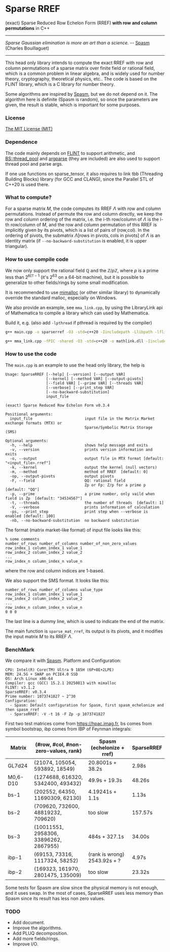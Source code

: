 # Sparse RREF
(exact) Sparse Reduced Row Echelon Form (RREF) **with row and column permutations** in C++

---

*Sparse Gaussian elimination is more an art than a science.*  -- [Spasm](https://github.com/cbouilla/spasm) (Charles Bouillaguet)

----

This head only library intends to compute the exact RREF with row and column permutations of a sparse matrix over finite field or rational field, which is a common problem in linear algebra, and is widely used for number theory, cryptography, theoretical physics, etc.. The code is based on the FLINT library, which is a C library for number theory. 

Some algorithms are inspired by [Spasm](https://github.com/cbouilla/spasm), but we do not depend on it. The algorithm here is definite (Spasm is random), so once the parameters are given, the result is stable, which is important for some purposes. 

### License

[The MIT License (MIT)](https://raw.githubusercontent.com/munuxi/sparse_mat/master/LICENSE)

### Dependence

The code mainly depends on [FLINT](https://flintlib.org/) to support arithmetic, and [BS::thread_pool](https://github.com/bshoshany/thread-pool) and [argparse](https://github.com/p-ranav/argparse) (they are included) are also used to support thread pool and parse args.

If one use functions on sparse_tensor, it also requires to link tbb (Threading Building Blocks) library (for GCC and CLANG), since the Parallel STL of C++20 is used there.

### What to compute?

For a sparse matrix $M$, the code computes its RREF $\Lambda$ with row and column permutations. Instead of permute the row and column directly, we keep the row and column ordering of the matrix, i.e. the i-th row/column of $\Lambda$ is the i-th row/column of $M$, and the row and column permutation of this RREF is implicitly given by its pivots, which is a list of pairs of (row,col). In the ordering of pivots, the submatrix $\Lambda[\text{rows in pivots},\text{cols in pivots}]$ of $\Lambda$ is an identity matrix (if `--no-backward-substitution` is enabled, it is upper triangular). 

### How to use compile code

We now only support the rational field $\mathbb Q$ and the $\mathbb Z/p\mathbb Z$, where $p$ is a prime less than $2^{\texttt{BIT}-1}$ (it's $2^{63}$ on a 64-bit machine), but it is possible to generalize to other fields/rings by some small modification.

It is recommended to use [mimalloc](https://github.com/microsoft/mimalloc) (or other similar library) to dynamically override the standard malloc, especially on Windows.

We also provide an example, see `mma_link.cpp`, by using the LibraryLink api of Mathematica to compile a library which can used by Mathematica.

Build it, e.g. (also add `-lpthread` if pthread is required by the compiler)

```bash
g++ main.cpp -o sparserref -O3 -std=c++20 -Iincludepath -Llibpath -lflint -lgmp
```

```bash
g++ mma_link.cpp -fPIC -shared -O3 -std=c++20 -o mathlink.dll -Iincludepath -Llibpath -lflint -lgmp
```

### How to use the code

The `main.cpp` is an example to use the head only library, the help is

```
Usage: SparseRREF [--help] [--version] [--output VAR]
                  [--kernel] [--method VAR] [--output-pivots]
                  [--field VAR] [--prime VAR] [--threads VAR]
                  [--verbose] [--print_step VAR]
                  [--no-backward-substitution]
                  input_file

(exact) Sparse Reduced Row Echelon Form v0.3.4

Positional arguments:
  input_file                       input file in the Matrix Market exchange formats (MTX) or
                                   Sparse/Symbolic Matrix Storage (SMS)

Optional arguments:
  -h, --help                       shows help message and exits
  -v, --version                    prints version information and exits
  -o, --output                     output file in MTX format [default: "<input_file>.rref"]
  -k, --kernel                     output the kernel (null vectors)
  -m, --method                     method of RREF  [default: 0]
  -op, --output-pivots             output pivots
  -F, --field                      QQ: rational field
                                   Zp or Fp: Z/p for a prime p [default: "QQ"]
  -p, --prime                      a prime number, only vaild when field is Zp  [default: "34534567"]
  -t, --threads                    the number of threads  [default: 1]
  -V, --verbose                    prints information of calculation
  -ps, --print_step                print step when --verbose is enabled [default: 100]
  -nb, --no-backward-substitution  no backward substitution
```

The format (matrix market-like format) of input file looks like this:
```
% some comments
number_of_rows number_of_columns number_of_non_zero_values
row_index_1 column_index_1 value_1
row_index_2 column_index_2 value_2
...
row_index_n column_index_n value_n
```
where the row and column indices are 1-based. 

We also support the SMS format. It looks like this:
```
number_of_rows number_of_columns value_type
row_index_1 column_index_1 value_1
row_index_2 column_index_2 value_2
...
row_index_n column_index_n value_n
0 0 0 
```
The last line is a dummy line, which is used to indicate the end of the matrix.

The main function is `sparse_mat_rref`, its output is its pivots, and it modifies the input matrix $M$ to its RREF $\Lambda$.

### BenchMark

We compare it with [Spasm](https://github.com/cbouilla/spasm). Platform and Configuration: 

	CPU: Intel(R) Core(TM) Ultra 9 185H (6P+8E+2LPE)
	MEM: 24.5G + SWAP on PCIE4.0 SSD 
	OS: Arch Linux x86-64
	Compiler: gcc (GCC) 15.2.1 20250813 with mimalloc
	FLINT: v3.1.2
	SparseRREF: v0.3.4
	Prime number: 1073741827 ~ 2^30
	Configuration: 
	  - Spasm: Default configuration for Spasm, first spasm_echelonize and then spasm_rref
	  - SparseRREF: -V -t 16 -F Zp -p 1073741827

First two test matrices come from https://hpac.imag.fr, bs comes from symbol bootstrap, ibp comes from IBP of Feynman integrals:

| Matrix   | (#row, #col, #non-zero-values, rank)   | Spasm (echelonize + rref)    | SparseRREF |
| -------- | -------------------------------------- | ---------------------------- | ---------- |
| GL7d24   | (21074, 105054, 593892, 18549)         | 20.8001s + 38.2s             | 2.98s      |
| M0,6-D10 | (1274688, 616320, 5342400, 493432)     | 49.9s + 19.3s                | 48.26s     |
| bs-1     | (202552, 64350, 11690309, 62130)       | 4.19241s + 1.1s              | 1.13s      |
| bs-2     | (709620, 732600, 48819232, 709620)     | too slow                     | 157.57s    |
| bs-3     | (10011551, 2958306, 33896262, 2867955) | 484s + 327.1s                | 34.00s     |
| ibp-1    | (69153, 73316, 1117324, 58252)         | (rank is wrong) 2543.92s + ? | 4.97s      |
| ibp-2    | (169323, 161970, 2801475, 135009)      | too slow                     | 23.32s     |

Some tests for Spasm are slow since the physical memory is not enough, and it uses swap. In the most of cases,
SparseRREF uses less memory than Spasm since its result has less non zero values.

### TODO

* Add document.
* Improve the algorithms.
* Add PLUQ decomposition.
* Add more fields/rings.
* Improve I/O.

